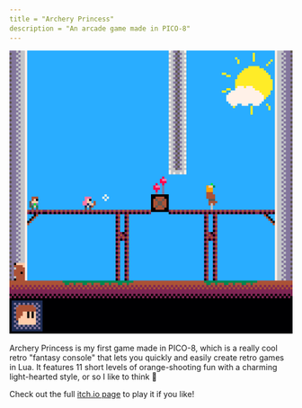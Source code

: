 ```yaml
---
title = "Archery Princess"
description = "An arcade game made in PICO-8"
---
```


![A screenshot of my game 'Archery Princess'](/assets/images/showcase/archery-princess.png)

Archery Princess is my first game made in PICO-8, which is a really cool retro "fantasy console" that lets you quickly and easily create retro games in Lua. It features 11 short levels of orange-shooting fun with a charming light-hearted style, or so I like to think 🙂

Check out the full [itch.io page](https://staticlinkage.itch.io/archery-princess) to play it if you like!